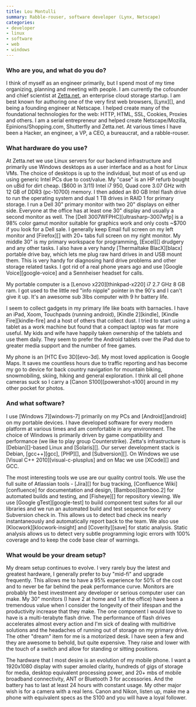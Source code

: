 ```yaml
---
title: Lou Montulli
summary: Rabble-rouser, software developer (Lynx, Netscape)
categories:
- developer
- linux
- software
- web
- windows
---
```


### Who are you, and what do you do?

I think of myself as an engineer primarily, but I spend most of my time organizing, planning and meeting with people. I am currently the cofounder and chief scientist at [Zetta.net](http://www.zetta.net/ "An enterprise storage service."), an enterprise cloud storage startup. I am best known for authoring one of the very first web browsers, [Lynx][], and being a founding engineer at Netscape. I helped create many of the foundational technologies for the web: HTTP, HTML, SSL, Cookies, Proxies and others. I am a serial entrepreneur and helped create Netscape/Mozilla, Epinions/Shopping.com, Shutterfly and Zetta.net. At various times I have been a Hacker, an engineer, a VP, a CEO, a bureaucrat, and a rabble-rouser.

### What hardware do you use?

At Zetta.net we use Linux servers for our backend infrastructure and primarily use Windows desktops as a user interface and as a host for Linux VMs. The choice of desktops is up to the individual, but most of us end up using generic Intel PCs due to cost/value. My "case" is an HP refurb bought on uBid for dirt cheap. ($600 in 3/11) Intel i7 950, Quad core 3.07 GHz with 12 GB of DDR3 (pc-10700) memory. I then added an 80 GB Intel flash drive to run the operating system and dual 1 TB drives in RAID 1 for primary storage. I run a Dell 30" primary monitor with two 20" displays on either side. Everyone at the office has at least one 30" display and usually a second monitor as well. The [Dell 3007WFPHC][ultrasharp-3007wfp] is a 98% color gamut monitor suitable for graphics work and only costs ~$700 if you look for a Dell sale. I generally keep Email full screen on my left monitor and [Firefox][] with 20+ tabs full screen on my right monitor. My middle 30" is my primary workspace for programming, [Excel][] drudgery and any other tasks. I also have a very handy [Thermaltake BlacX][blacx] portable drive bay, which lets me plug raw hard drives in and USB mount them. This is very handy for diagnosing hard drive problems and other storage related tasks. I got rid of a real phone years ago and use [Google Voice][google-voice] and a Sennheiser headset for calls.

My portable computer is a [Lenovo x220][thinkpad-x220] i7 2.7 GHz 8 GB ram. I got used to the little red "info nipple" pointer in the 90's and I can't give it up. It's an awesome sub 3lbs computer with 9 hr battery life.

I seem to collect gadgets in my primary life like boats with barnacles. I have an iPad, Xoom, Touchpads (running android), [Kindle 2][kindle], [Kindle Fire][kindle-fire] and a host of others that collect dust. I tried to start using a tablet as a work machine but found that a compact laptop was far more useful. My kids and wife have happily taken ownership of the tablets and use them daily. They seem to prefer the Android tablets over the iPad due to greater media support and the number of free games.

My phone is an [HTC Evo 3D][evo-3d]. My most loved application is Google Maps. It saves me countless hours due to traffic reporting and has become my go to device for back country navigation for mountain biking, snowmobiling, skiing, hiking and general exploration. I think all cell phone cameras suck so I carry a [Canon S100][powershot-s100] around in my other pocket for photos.

### And what software?

I use [Windows 7][windows-7] primarily on my PCs and [Android][android] on my portable devices. I have developed software for every modern platform at various times and am comfortable in any environment. The choice of Windows is primarily driven by game compatibility and performance (we like to play group Counterstrike). Zetta's infrastructure is [Debian][]-based Linux and [Solaris][]. Our server development stack is Debian, [gcc++][gcc], [PHP][], and [Subversion][]. On Windows we use [Visual C++ 2010][visual-c-plusplus] and on Mac we use [XCode][] and GCC.

The most interesting tools we use are our quality control tools. We use the full suite of Atlassian tools - [Jira][] for bug tracking, [Confluence Wiki][confluence] for documentation and design, [Bamboo][bamboo.2] for automated builds and testing, and [Fisheye][] for repository viewing. We use [Google gTest][google-test] to build component test suites for all our libraries and we run an automated build and test sequence for every Subversion check in. This allows us to detect bad check ins nearly instantaneously and automatically report back to the team. We also use [Klocwork][klocwork-insight] and [Coverity][save] for static analysis. Static analysis allows us to detect very subtle programming logic errors with 100% coverage and to keep the code base clear of warnings.

### What would be your dream setup?

My dream setup continues to evolve. I very rarely buy the latest and greatest hardware, I generally prefer to buy "mid-fi" and upgrade frequently. This allows me to have a 95% experience for 50% of the cost and to never be far behind the peak performance curve. Monitors are probably the best investment any developer or serious computer user can make. My 30" monitors (I have 2 at home and 1 at the office) have been a tremendous value when I consider the longevity of their lifespan and the productivity increase that they make. The one component I would love to have is a multi-terabyte flash drive. The performance of flash drives accelerates almost every action and I'm sick of dealing with multidrive solutions and the headaches of running out of storage on my primary drive. The other "dream" item for me is a motorized desk. I have seen a few and they are awesome to behold, but quite expensive. They raise and lower with the touch of a switch and allow for standing or sitting positions.

The hardware that I most desire is an evolution of my mobile phone. I want a 1920x1080 display with super amoled clarity, hundreds of gigs of storage for media, desktop equivalent processing power, and 20+ mbs of mobile broadband connectivity, ANT or Bluetooth 3 for accessories. And the battery has to last at least 24 hours with constant usage. My other major wish is for a camera with a real lens. Canon and Nikon, listen up, make me a phone with equivalent specs as the S100 and you will have a loyal follower.